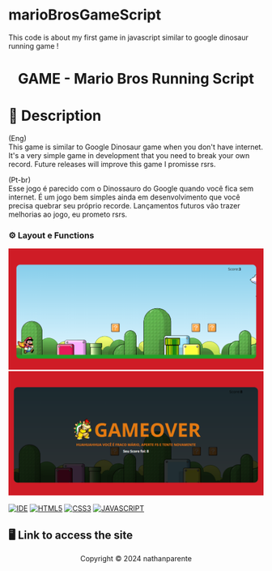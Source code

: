 # marioBrosGameScript
This code is about my first game in javascript similar to google dinosaur running game ! 

<h1 align="center">GAME - Mario Bros Running Script<h1>

# 📃 Description
  
  (Eng)</br>
   This game is similar to Google Dinosaur game when you don't have internet. It's a very simple game in development that you need to break your own record. Future releases will improve this game I promisse rsrs.
  
(Pt-br)</br>
  Esse jogo é parecido com o Dinossauro do Google quando você fica sem internet. É um jogo bem simples ainda em desenvolvimento que você precisa quebrar seu próprio recorde. Lançamentos futuros vão trazer melhorias ao jogo, eu prometo rsrs.

 ### ⚙ Layout e Functions

<img src="./images/Captura de tela 2024-04-22 105740.png" alt="game view">
<img src="./images/Captura de tela 2024-04-22 105823.png" alt="game over view">

  

  

[![IDE](https://img.shields.io/badge/Visual_studio_code-0078D4?style=for-the-badge&logo=visual%20studio%20code&logoColor=white)](https://code.visualstudio.com/)
[![HTML5](https://img.shields.io/badge/HTML5-E34F26?style=for-the-badge&logo=html5&logoColor=white)](https://developer.mozilla.org/pt-BR/docs/Web/HTML)
[![CSS3](https://img.shields.io/badge/CSS3-1572B6?style=for-the-badge&logo=css3&logoColor=white)](https://developer.mozilla.org/pt-BR/docs/Web/CSS)
[![JAVASCRIPT](https://img.shields.io/badge/JavaScript-F7DF1E?style=for-the-badge&logo=javascript&logoColor=black)](https://developer.mozilla.org/pt-BR/docs/Web/JavaScript)


## 🖥 Link to access the site



<p align="center">Copyright © 2024 nathanparente</p>
